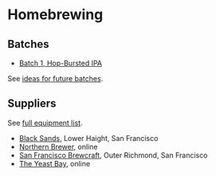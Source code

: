 # Homebrewing

## Batches

* [Batch 1, Hop-Bursted IPA][1]

[1]: batches/1-hop-bursted-ipa.md

See [ideas for future batches][ideas].

[ideas]: ideas.md

## Suppliers

See [full equipment list][equipment].

[equipment]: equipment.md

* [Black Sands][black], Lower Haight, San Francisco
* [Northern Brewer][northern], online
* [San Francisco Brewcraft][brewcraft], Outer Richmond, San Francisco
* [The Yeast Bay][yeast-bay], online

[black]: https://squareup.com/store/blacksandsbeer/
[brewcraft]: https://www.sanfranciscobrewcraft.com/
[northern]: http://www.northernbrewer.com/
[yeast-bay]: http://www.theyeastbay.com/
